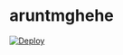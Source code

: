 # aruntmghehe
[![Deploy](https://www.herokucdn.com/deploy/button.svg)](https://dashboard.heroku.com/new?template=https://github.com/dangerousjatt/SPAMBOTS)
